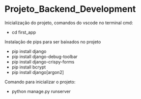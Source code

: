 # Projeto_Backend_Development
Inicialização do projeto, comandos do vscode no terminal cmd: 
- cd first_app
  
Instalação de pips para ser baixados no projeto
- pip install django
- pip install django-debug-toolbar
- pip install django-crispy-forms
- pip install bcrypt
- pip install django[argon2]

Comando para inicializar o projeto:
- python manage.py runserver
